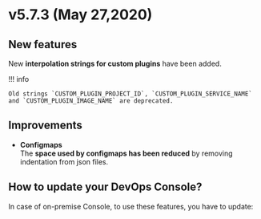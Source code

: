 # v5.7.3 (May 27,2020)

## New features

New **interpolation strings for custom plugins** have been added.

!!! info

    Old strings `CUSTOM_PLUGIN_PROJECT_ID`, `CUSTOM_PLUGIN_SERVICE_NAME` and `CUSTOM_PLUGIN_IMAGE_NAME` are deprecated.

## Improvements

* **Configmaps**       
    The **space used by configmaps has been reduced** by removing indentation from json files.
    
## How to update your DevOps Console?

In case of on-premise Console, to use these features, you have to update:

